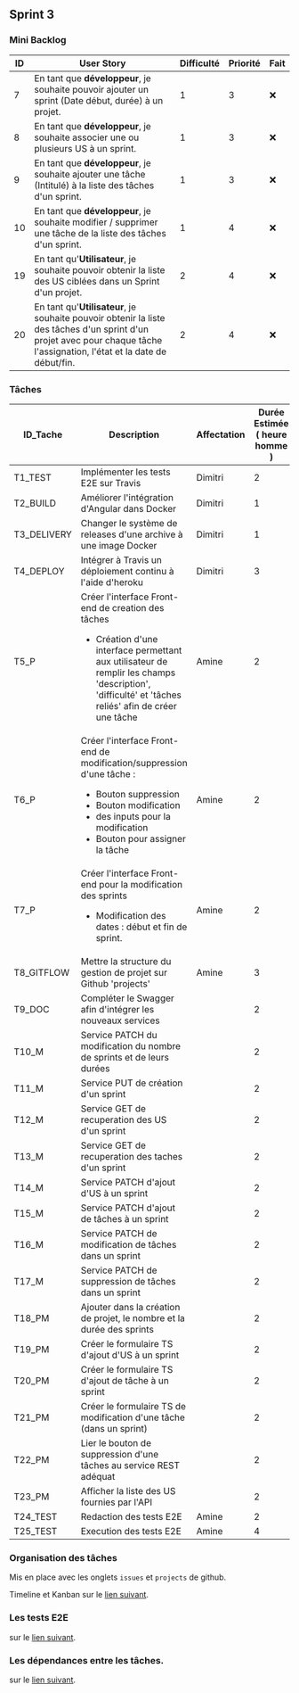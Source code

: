 ## Sprint 3

### Mini Backlog

| ID | User Story | Difficulté | Priorité | Fait |
| --- | --- | --- | --- | --- |
| 7 | En tant que **développeur**, je souhaite pouvoir ajouter un sprint (Date début, durée) à un projet.| 1 | 3 | :x:
| 8 | En tant que **développeur**, je souhaite associer une ou plusieurs US à un sprint.| 1 | 3 | :x:
| 9 | En tant que **développeur**, je souhaite ajouter une tâche (Intitulé)  à la liste des tâches d'un sprint.| 1 | 3 | :x:  
| 10 | En tant que **développeur**, je souhaite modifier / supprimer une tâche de la liste des tâches d'un sprint.| 1 | 4 | :x:
| 19 | En tant qu'**Utilisateur**, je souhaite pouvoir obtenir la liste des US ciblées dans un Sprint d'un projet.| 2 | 4 | :x:
| 20 | En tant qu'**Utilisateur**, je souhaite pouvoir obtenir la liste des tâches d'un sprint d'un projet avec pour chaque tâche l'assignation, l'état et la date de début/fin.| 2 | 4 | :x:

### Tâches

| ID_Tache | Description | Affectation | Durée Estimée ( heure homme ) | US Associés | Etat |
| --- | --- | --- | --- | --- | --- |
| T1_TEST | Implémenter les tests E2E sur Travis | Dimitri | 2 |  | :white_check_mark:
| T2_BUILD | Améliorer l'intégration d'Angular dans Docker | Dimitri | 1 |  | :white_check_mark:
| T3_DELIVERY | Changer le système de releases d'une archive à une image Docker | Dimitri | 1 |  | :white_check_mark:
| T4_DEPLOY | Intégrer à Travis un déploiement continu à l'aide d'heroku | Dimitri | 3 |  | :white_check_mark:
| T5_P | Créer l'interface Front-end de creation des tâches<br><ul><li>Création d'une interface permettant aux utilisateur de remplir les champs 'description', 'difficulté' et 'tâches reliés' afin de créer une tâche</li></ul> | Amine | 2 | 9 | :white_check_mark:
| T6_P | Créer l'interface Front-end de modification/suppression d'une tâche : <br><ul><li>Bouton suppression</li><li>Bouton modification</li><li>des inputs pour la modification</li><li>Bouton pour assigner la tâche</li></ul> | Amine | 2 | 10 | :white_check_mark:
| T7_P | Créer l'interface Front-end pour la modification des sprints<br><ul><li>Modification des dates : début et fin de sprint.</li></ul> | Amine | 2 | 7 - 8 | :white_check_mark:
| T8_GITFLOW | Mettre la structure du gestion de projet sur Github 'projects' | Amine | 3 |  | :white_check_mark:
| T9_DOC | Compléter le Swagger afin d'intégrer les nouveaux services |  | 2 | 1 | :x:
| T10_M | Service PATCH du modification du nombre de sprints et de leurs durées  |  | 2 | 1 | :white_check_mark:
| T11_M | Service PUT de création d'un sprint  |  | 2 | 1 | :white_check_mark:
| T12_M | Service GET de recuperation des US d'un sprint  |  | 2 | 1 | :x:
| T13_M | Service GET de recuperation des taches d'un sprint  |  | 2 | 1 | :x:
| T14_M | Service PATCH d'ajout d'US à un sprint  |  | 2 | 1 | :white_check_mark:
| T15_M | Service PATCH d'ajout de tâches à un sprint  |  | 2 | 1 | :white_check_mark:
| T16_M | Service PATCH de modification de tâches dans un sprint  |  | 2 | 1 | :white_check_mark:
| T17_M | Service PATCH de suppression de tâches dans un sprint  |  | 2 | 1 | :white_check_mark:
| T18_PM | Ajouter dans la création de projet, le nombre et la durée des sprints |  | 2 | 7 | :x:
| T19_PM | Créer le formulaire TS d'ajout d'US à un sprint |  | 2 | 8 | :x:
| T20_PM | Créer le formulaire TS d'ajout de tâche à un sprint |  | 2 | 9 | :x:
| T21_PM | Créer le formulaire TS de modification d'une tâche (dans un sprint) |  | 2 | 10 | :x:
| T22_PM | Lier le bouton de suppression d'une tâches au service REST adéquat |  | 2 | 10 | :x:
| T23_PM | Afficher la liste des US fournies par l'API |  | 2 | 19 | :x:
| T24_TEST | Redaction des tests E2E | Amine | 2 |  | :white_check_mark:
| T25_TEST | Execution des tests E2E | Amine | 4 |  | :white_check_mark:

### Organisation des tâches

Mis en place avec les onglets `issues` et `projects` de github.

Timeline et Kanban sur le [lien suivant](sprint3/organisation.md).

### Les tests E2E

sur le [lien suivant](sprint3/tests.md).

### Les dépendances entre les tâches.

sur le [lien suivant](sprint3/dependance.md).
